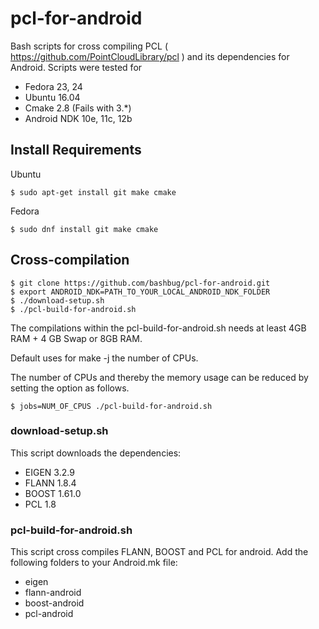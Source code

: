 # pcl-for-android

Bash scripts for cross compiling PCL ( https://github.com/PointCloudLibrary/pcl ) and its dependencies for Android.
Scripts were tested for

* Fedora 23, 24
* Ubuntu 16.04
* Cmake 2.8 (Fails with 3.*)
* Android NDK 10e, 11c, 12b

## Install Requirements

Ubuntu

```
$ sudo apt-get install git make cmake
```

Fedora

```
$ sudo dnf install git make cmake
```

## Cross-compilation

```
$ git clone https://github.com/bashbug/pcl-for-android.git
$ export ANDROID_NDK=PATH_TO_YOUR_LOCAL_ANDROID_NDK_FOLDER
$ ./download-setup.sh
$ ./pcl-build-for-android.sh
```
The compilations within the pcl-build-for-android.sh needs at least 4GB RAM + 4 GB Swap or 8GB RAM.

Default uses for make -j the number of CPUs.

The number of CPUs and thereby the memory usage can be reduced by setting the option as follows.

```
$ jobs=NUM_OF_CPUS ./pcl-build-for-android.sh
```


### download-setup.sh

This script downloads the dependencies:

- EIGEN 3.2.9
- FLANN 1.8.4
- BOOST 1.61.0
- PCL 1.8

### pcl-build-for-android.sh

This script cross compiles FLANN, BOOST and PCL for android. Add the following folders to your Android.mk file:

- eigen
- flann-android
- boost-android
- pcl-android
